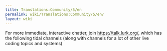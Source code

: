 ```yaml
---
title: Translations:Community/5/en
permalink: wiki/Translations:Community/5/en/
layout: wiki
---
```


For more immediate, interactive chatter, join <https://talk.lurk.org/>,
which has the following tidal channels (along with channels for a lot of
other live coding topics and systems)
